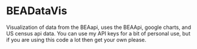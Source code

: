 # BEADataVis
Visualization of data from the BEAapi, uses the BEAApi, google charts, and US census api data.
You can use my API keys for a bit of personal use, but if you are using this code a lot then get your own please.
